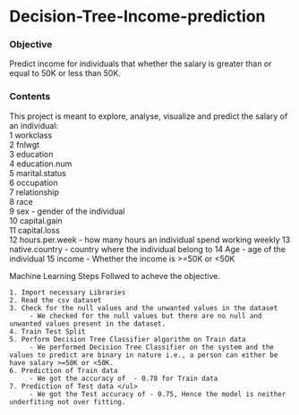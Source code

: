 # Decision-Tree-Income-prediction

### Objective

Predict income for individuals that whether the salary is greater than or equal to 50K or less than 50K.

### Contents
This project is meant to explore, analyse, visualize and predict the salary of an individual:    
     1   workclass       
     2   fnlwgt          
     3   education       
     4   education.num   
     5   marital.status  
     6   occupation      
     7   relationship   
     8   race            
     9   sex           - gender of the individual   
     10  capital.gain    
     11  capital.loss    
     12  hours.per.week  - how many hours an individual spend working weekly
     13  native.country  -  country where the individual belong to 
     14  Age - age of the individual
     15  income - Whether the income is >=50K or <50K

Machine Learning Steps Follwed to acheve the objective.

    1. Import necessary Libraries
    2. Read the csv dataset
    3. Check for the null values and the unwanted values in the dataset
         - We checked for the null values but there are no null and unwanted values present in the dataset.
    4. Train Test Split
    5. Perform Decision Tree Classifier algorithm on Train data 
         - We performed Decision Tree Classifier on the system and the values to predict are binary in nature i.e., a person can either be have salary >=50K or <50K.
    6. Prediction of Train data
         - We got the accuracy of  - 0.78 for Train data 
    7. Prediction of Test data </ul>
         - We got the Test accuracy of - 0.75, Hence the model is neither underfiting not over fitting.



